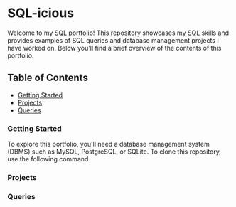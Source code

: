 # SQL-icious
Welcome to my SQL portfolio! This repository showcases my SQL skills and provides examples of SQL queries and database management projects I have worked on. Below you'll find a brief overview of the contents of this portfolio.

## Table of Contents
- [Getting Started](#getting-started)
- [Projects](#projects)
- [Queries](#queries)

<a name="getting=started"></a>
### Getting Started
To explore this portfolio, you'll need a database management system (DBMS) such as MySQL, PostgreSQL, or SQLite.
To clone this repository, use the following command

<a name="projects"></a>
### Projects

<a name="queries"></a>
### Queries
